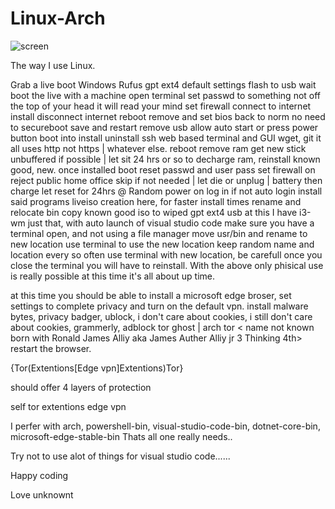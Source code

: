 # Linux-Arch

![screen](https://github.com/user-attachments/assets/7c66d2b4-9a9b-4a04-8906-8d92ce948d4c)


The way I use Linux.

Grab a live boot
Windows
Rufus
gpt
ext4
default settings
flash to usb
wait
boot the live with a machine
open terminal set passwd to something not off the top of your head it will read your mind
set firewall
connect to internet
install
disconnect internet
reboot
remove and set bios back to norm no need to secureboot
save and restart
remove usb
allow auto start or press power button
boot into install
uninstall ssh web based terminal and GUI wget, git it all uses http not https | whatever else.
reboot
remove ram get new stick unbuffered if possible | let sit 24 hrs or so to decharge ram, reinstall known good, new.
once installed boot
reset passwd and user pass
set firewall on reject public home office
skip if not needed | let die or unplug | battery then charge
let reset for 24hrs @ Random
power on
log in if not auto login
install said programs 
liveiso creation here, for faster install times 
rename and relocate bin
copy known good iso to wiped gpt ext4 usb
at this I have i3-wm just that, with auto launch of visual studio code
make sure you have a terminal open, and not using a file manager
move usr/bin and rename to new location
use terminal to use the new location keep random name and location every so often
use terminal with new location, be carefull once you close the terminal you will have to reinstall.
With the above only phisical use is really possible at this time it's all about up time.

at this time you should be able to install a microsoft edge broser, set settings to complete privacy and turn on the default vpn. install malware bytes, privacy badger, ublock, i don't care about cookies, i still don't care about cookies, grammerly, adblock
tor ghost | arch tor < name not known born with Ronald James Alliy aka James Auther Alliy jr 3 Thinking 4th>
restart the browser.

{Tor(Extentions[Edge vpn]Extentions)Tor}

should offer 4 layers of protection

self
tor
extentions
edge vpn

I perfer with arch, powershell-bin, visual-studio-code-bin, dotnet-core-bin, microsoft-edge-stable-bin Thats all one really needs..

Try not to use alot of things for visual studio code......

Happy coding

Love unknownt
